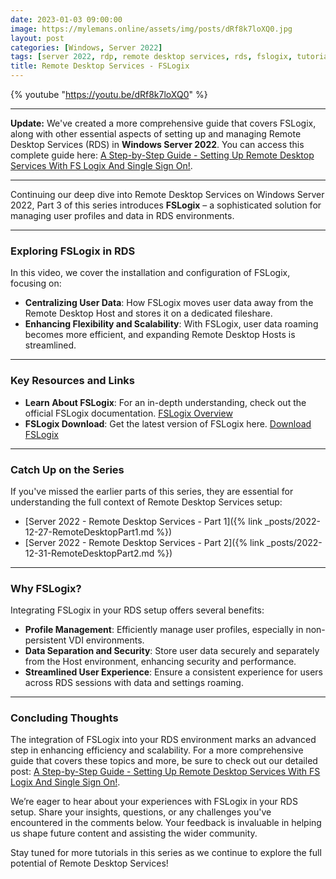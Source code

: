 ```yaml
---
date: 2023-01-03 09:00:00
image: https://mylemans.online/assets/img/posts/dRf8k7loXQ0.jpg
layout: post
categories: [Windows, Server 2022]
tags: [server 2022, rdp, remote desktop services, rds, fslogix, tutorial, youtube, part3]
title: Remote Desktop Services - FSLogix
---
```


{% youtube "https://youtu.be/dRf8k7loXQ0" %}

---

**Update:** We've created a more comprehensive guide that covers FSLogix, along with other essential aspects of setting up and managing Remote Desktop Services (RDS) in **Windows Server 2022**. You can access this complete guide here: [A Step-by-Step Guide - Setting Up Remote Desktop Services With FS Logix And Single Sign On!](https://mylemans.online/posts/Remote-Desktop-Services-Part1/).

---

Continuing our deep dive into Remote Desktop Services on Windows Server 2022, Part 3 of this series introduces **FSLogix** – a sophisticated solution for managing user profiles and data in RDS environments.

---

### Exploring FSLogix in RDS

In this video, we cover the installation and configuration of FSLogix, focusing on:

- **Centralizing User Data**: How FSLogix moves user data away from the Remote Desktop Host and stores it on a dedicated fileshare.
- **Enhancing Flexibility and Scalability**: With FSLogix, user data roaming becomes more efficient, and expanding Remote Desktop Hosts is streamlined.

---

### Key Resources and Links

- **Learn About FSLogix**: For an in-depth understanding, check out the official FSLogix documentation. [FSLogix Overview](https://learn.microsoft.com/en-us/fslogix/overview)
- **FSLogix Download**: Get the latest version of FSLogix here. [Download FSLogix](https://aka.ms/fslogix-latest)

---

### Catch Up on the Series

If you've missed the earlier parts of this series, they are essential for understanding the full context of Remote Desktop Services setup:

- [Server 2022 - Remote Desktop Services - Part 1]({% link _posts/2022-12-27-RemoteDesktopPart1.md %})
- [Server 2022 - Remote Desktop Services - Part 2]({% link _posts/2022-12-31-RemoteDesktopPart2.md %})

---

### Why FSLogix?

Integrating FSLogix in your RDS setup offers several benefits:

- **Profile Management**: Efficiently manage user profiles, especially in non-persistent VDI environments.
- **Data Separation and Security**: Store user data securely and separately from the Host environment, enhancing security and performance.
- **Streamlined User Experience**: Ensure a consistent experience for users across RDS sessions with data and settings roaming.

---

### Concluding Thoughts

The integration of FSLogix into your RDS environment marks an advanced step in enhancing efficiency and scalability. For a more comprehensive guide that covers these topics and more, be sure to check out our detailed post: [A Step-by-Step Guide - Setting Up Remote Desktop Services With FS Logix And Single Sign On!](https://mylemans.online/posts/Remote-Desktop-Services-Part1/).

We’re eager to hear about your experiences with FSLogix in your RDS setup. Share your insights, questions, or any challenges you've encountered in the comments below. Your feedback is invaluable in helping us shape future content and assisting the wider community.

Stay tuned for more tutorials in this series as we continue to explore the full potential of Remote Desktop Services!
